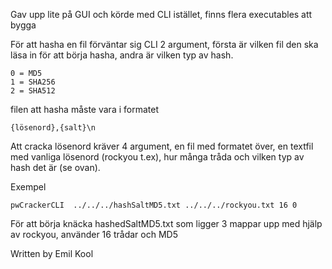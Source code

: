 Gav upp lite på GUI och körde med CLI istället, finns flera executables att bygga

För att hasha en fil förväntar sig CLI 2 argument, första är vilken fil den ska läsa in för att börja hasha, andra är vilken typ av hash.
~~~
0 = MD5
1 = SHA256
2 = SHA512
~~~
filen att hasha måste vara i formatet 
~~~
{lösenord},{salt}\n
~~~

Att cracka lösenord kräver 4 argument, en fil med formatet över, en textfil med vanliga lösenord (rockyou t.ex), hur många tråda och vilken typ av hash det är (se ovan). 

Exempel
~~~
pwCrackerCLI  ../../../hashSaltMD5.txt ../../../rockyou.txt 16 0
~~~
För att börja knäcka hashedSaltMD5.txt som ligger 3 mappar upp med hjälp av rockyou, använder 16 trådar och MD5

Written by Emil Kool
